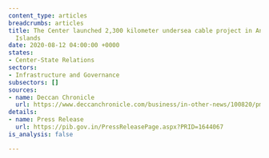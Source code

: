 ```yaml
---
content_type: articles
breadcrumbs: articles
title: The Center launched 2,300 kilometer undersea cable project in Andaman and Nicobar
  Islands
date: 2020-08-12 04:00:00 +0000
states:
- Center-State Relations
sectors:
- Infrastructure and Governance
subsectors: []
sources:
- name: Deccan Chronicle
  url: https://www.deccanchronicle.com/business/in-other-news/100820/pm-launches-2300-km-undersea-cable-project-to-boost-andamans-internet.html
details:
- name: Press Release
  url: https://pib.gov.in/PressReleasePage.aspx?PRID=1644067
is_analysis: false

---
```

